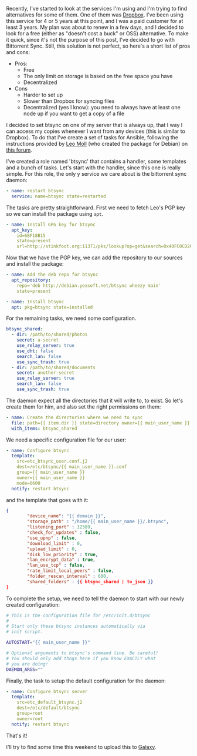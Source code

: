 Recently, I've started to look at the services I'm using and I'm trying to find alternatives for some of them. One of them was [Dropbox](https://www.dropbox.com/). I've been using this service for 4 or 5 years at this point, and I was a paid customer for at least 3 years. My plan was about to renew in a few days, and I decided to look for a free (either as "doesn't cost a buck" or OSS) alternative. To make it quick, since it's not the purpose of this post, I've decided to go with Bittorrent Sync. Still, this solution is not perfect, so here's a short list of pros and cons:

-   Pros:
    -   Free
    -   The only limit on storage is based on the free space you have
    -   Decentralized
-   Cons
    -   Harder to set up
    -   Slower than Dropbox for syncing files
    -   Decentralized (yes I know): you need to always have at least one node up if you want to get a copy of a file

I decided to set btsync on one of my server that is always up, that I way I can access my copies whenever I want from any devices (this is similar to Dropbox). To do that I've create a set of tasks for Ansible, following the instructions provided by [Leo Moll](https://github.com/tuxpoldo) (who created the package for Debian) on [this forum](http://forum.bittorrent.com/topic/18974-debian-and-ubuntu-server-packages-for-bittorrent-sync-121-1/).

I've created a role named 'btsync' that contains a handler, some templates and a bunch of tasks. Let's start with the handler, since this one is really simple. For this role, the only y service we care about is the bittorrent sync daemon:

``` yaml
- name: restart btsync
  service: name=btsync state=restarted
```

The tasks are pretty straightforward. First we need to fetch Leo's PGP key so we can install the package using `apt`.

``` yaml
- name: Install GPG key for btsync
  apt_key:
    id=6BF18B15
    state=present
    url=http://stinkfoot.org:11371/pks/lookup?op=get&search=0x40FC0CD26BF18B15
```

Now that we have the PGP key, we can add the repository to our sources and install the package:

``` yaml
- name: Add the deb repo for btsync
  apt_repository:
    repo='deb http://debian.yeasoft.net/btsync wheezy main'
    state=present

- name: Install btsync
  apt: pkg=btsync state=installed
```

For the remaining tasks, we need some configuration.

``` yaml
btsync_shared:
  - dir: /path/to/shared/photos
    secret: a-secret
    use_relay_server: true
    use_dht: false
    search_lan: false
    use_sync_trash: true
  - dir: /path/to/shared/documents
    secret: another-secret
    use_relay_server: true
    search_lan: false
    use_sync_trash: true
```

The daemon expect all the directories that it will write to, to exist. So let's create them for him, and also set the right permissions on them:

``` yaml
- name: Create the directories where we need to sync
  file: path={{ item.dir }} state=directory owner={{ main_user_name }} group={{ main_user_name }} mode=0700
  with_items: btsync_shared
```

We need a specific configuration file for our user:

``` yaml
- name: Configure btsync
  template:
    src=etc_btsync_user.conf.j2
    dest=/etc/btsync/{{ main_user_name }}.conf
    group={{ main_user_name }}
    owner={{ main_user_name }}
    mode=0600
  notify: restart btsync
```

and the template that goes with it:

``` json
{
        "device_name": "{{ domain }}",
        "storage_path" : "/home/{{ main_user_name }}/.btsync",
        "listening_port" : 12589,
        "check_for_updates" : false,
        "use_upnp" : false,
        "download_limit" : 0,
        "upload_limit" : 0,
        "disk_low_priority" : true,
        "lan_encrypt_data" : true,
        "lan_use_tcp" : false,
        "rate_limit_local_peers" : false,
        "folder_rescan_interval" : 600,
        "shared_folders" : {{ btsync_shared | to_json }}
}
```

To complete the setup, we need to tell the daemon to start with our newly created configuration:

``` bash
# This is the configuration file for /etc/init.d/btsync
#
# Start only these btsync instances automatically via
# init script.

AUTOSTART="{{ main_user_name }}"

# Optional arguments to btsync's command line. Be careful!
# You should only add thngs here if you know EXACTLY what
# you are doing!
DAEMON_ARGS=""
```

Finally, the task to setup the default configuration for the daemon:

``` yaml
- name: Configure btsync server
  template:
    src=etc_default_btsync.j2
    dest=/etc/default/btsync
    group=root
    owner=root
  notify: restart btsync
```

That's it!

I'll try to find some time this weekend to upload this to [Galaxy](https://galaxy.ansibleworks.com/).
